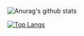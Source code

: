 ![Anurag's github stats](https://github-readme-stats.vercel.app/api?username=Isseymiyamoto&count_private=true)

[![Top Langs](https://github-readme-stats.vercel.app/api/top-langs/?username=Isseymiyamoto&layout=compact)](https://github.com/anuraghazra/github-readme-stats)
